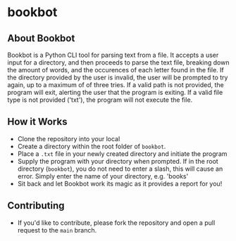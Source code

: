# bookbot

## About Bookbot
Bookbot is a Python CLI tool for parsing text from a file. It accepts a user input for a directory, and then proceeds to parse the text file, breaking down the amount of words, and the occurences of each letter found in the file. If the directory provided by the user is invalid, the user will be prompted to try again, up to a maximum of of three tries. If a valid path is not provided, the program will exit, alerting the user that the program is exiting. If a valid file type is not provided ('txt'), the program will not execute the file.



## How it Works
- Clone the repository into your local
- Create a directory within the root folder of `bookbot`.
- Place a `.txt` file in your newly created directory and initiate the program
- Supply the program with your directory when prompted. If in the root directory (`bookbot`), you do not need  to enter a slash, this will cause an error. Simply enter the name of your directory, e.g. 'books'
- Sit back and let Bookbot work its magic as it provides a report for you!

## Contributing
- If you'd like to contribute, please fork the repository and open a pull request to the `main` branch.





